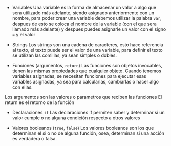 * Variables
Una variable es la forma de almacenar un valor a algo que sera utilizado más adelante, siendo asignado anteriormente con un nombre, para poder crear una variable debemos utilizar la palabra `var`, despues de esto se coloca el nombre de la variable (con el que sera llamado más adelante) y despues puedes asignarle un valor con el signo `=` y el valor 


 * Strings
Los strings son una cadena de caracteres, esto hace referencia al texto, el texto puede ser el valor de una variable, para definir el texto se utilizan las comillas, ya sean simples o dobles.

 * Funciones (argumentos, `return`)
 Las funciones son objetos invocables, tienen las mismas propiedades que cualquier objeto. Cuando tenemos variables asignadas, se necesitan funciones para ejecutar esas variables asignadas, ya sea para calcularlas, cambiarlas o hacer algo con ellas.

 Los argumentos son las valores o parametros que reciben las funciones
 El return es el retorno de la función

 * Declaraciones `if`
Las declaraciones if permiten saber y determinar si un valor cumple o no alguna condición respecto a otros valores 

 * Valores booleanos (`true`, `false`)
Los valores booleanos son los que determinan el si o no de alguna función, osea, determinan si una acción es verdadera o falsa.